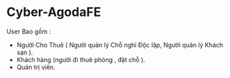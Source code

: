 # Cyber-AgodaFE
User Bao gồm : 
* Người Cho Thuê ( Người quản lý Chỗ nghỉ Độc lập, Người quản lý Khách sạn ).
* Khách hàng (người đi thuê phòng , đặt chỗ ).
* Quản trị viên.
